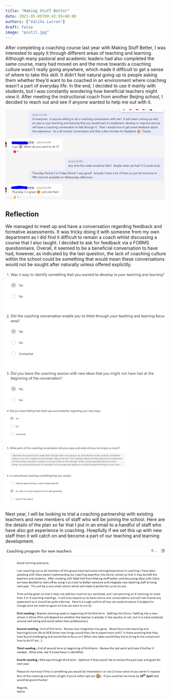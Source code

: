 ```yaml
---
title: "Making Stuff Better"
date: 2023-05-05T09:42:55+08:00
authors: ["Valiha Lucron"] 
draft: false
image: "postit.jpg"
---
```


After completing a coaching course last year with Making Stuff Better, I was interested to apply it through different areas of teaching and learning.  Although many pastoral and academic leaders had also completed the same course, many had moved on and the move towards a coaching culture wasn’t really going anywhere, which made it difficult to get a sense of where to take this skill.  It didn’t feel natural going up to people asking them whether they’d want to be coached in an environment where coaching wasn’t a part of everyday life.  In the end, I decided to use it mainly with students, but I was constantly wondering how beneficial teachers might view it.  After meeting the instructional coach from another Beijing school, I decided to reach out and see if anyone wanted to help me out with it.

![Teams conversion with a coworker](images/Picture1.png)

## Reflection

We managed to meet up and have a conversation regarding feedback and formative assessments.  It was tricky doing it with someone from my own department as I did find it difficult to remain a coach whilst discussing a course that I also taught.  I decided to ask for feedback via a FORMS questionnaire.   Overall, it seemed to be a beneficial conversation to have had, however, as indicated by the last question, the lack of coaching culture within the school could be something that would mean these conversations would not be sought after naturally unless offered explicitly.

![Screenshot of a coaching feedback form](images/Picture2.png)
![Screenshot of a coaching feedback form](images/Picture3.png)

Next year, I will be looking to trial a coaching partnership with existing teachers and new members of staff who will be joining the school. Here are the details of the plan so far that I put in an email to a handful of staff who have also got experience in coaching.  Hoepfully if we set this up with new staff then it will catch on and become a part of our teaching and learning development.

![Screenshot of the coaching plan for next year](images/Picture4.png)
